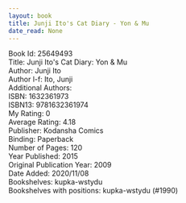 ```yaml
---
layout: book
title: Junji Ito's Cat Diary - Yon & Mu
date_read: None
---
```


Book Id: 25649493<br />
Title: Junji Ito's Cat Diary: Yon & Mu<br />
Author: Junji Ito<br />
Author l-f: Ito, Junji<br />
Additional Authors: <br />
ISBN: 1632361973<br />
ISBN13: 9781632361974<br />
My Rating: 0<br />
Average Rating: 4.18<br />
Publisher: Kodansha Comics<br />
Binding: Paperback<br />
Number of Pages: 120<br />
Year Published: 2015<br />
Original Publication Year: 2009<br />
Date Added: 2020/11/08<br />
Bookshelves: kupka-wstydu<br />
Bookshelves with positions: kupka-wstydu (#1990)<br />

